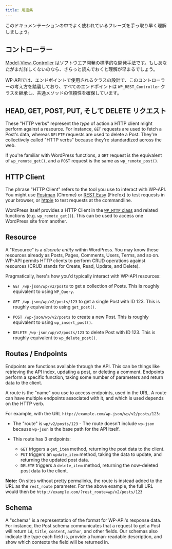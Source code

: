 ```yaml
---
title: 用語集
---
```


このドキュメンテーションの中でよく使われているフレーズを手っ取り早く理解しましょう。

## コントローラー

[Model-View-Controller][MVC] はソフトウエア開発の標準的な開発手法です。もしあなたがまだ詳しくないのなら、さらっと読んでおくと理解が早まるでしょう。

WP-APIでは、エンドポイントで使用されるクラスの設計で、このコントローラーの考え方を踏襲しており、すべてのエンドポイントは `WP_REST_Controller` クラスを継承し、共通メソッドの信頼性を確保しています。

[MVC]: http://ja.wikipedia.org/wiki/Model-view-controller

## HEAD, GET, POST, PUT, そして DELETE リクエスト

These "HTTP verbs" represent the _type_ of action a HTTP client might perform
against a resource. For instance, `GET` requests are used to fetch a Post's
data, whereas `DELETE` requests are used to delete a Post. They're
collectively called "HTTP verbs" because they're standardized across the web.

If you're familiar with WordPress functions, a `GET` request is the equivalent
of `wp_remote_get()`, and a `POST` request is the same as `wp_remote_post()`.

## HTTP Client

The phrase "HTTP Client" refers to the tool you use to interact with WP-API.
You might use [Postman][] (Chrome) or [REST Easy][] (Firefox) to test requests
in your browser, or [httpie][] to test requests at the commandline.

WordPress itself provides a HTTP Client in the [`WP_HTTP` class][WP_HTTP] and
related functions (e.g. `wp_remote_get()`). This can be used to access one
WordPress site from another.

[Postman]: https://chrome.google.com/webstore/detail/postman-rest-client/fdmmgilgnpjigdojojpjoooidkmcomcm?hl=en
[REST Easy]: https://github.com/nathan-osman/REST-Easy
[httpie]: https://github.com/jakubroztocil/httpie
[WP_HTTP]: https://codex.wordpress.org/HTTP_API

## Resource

A "Resource" is a _discrete entity_ within WordPress. You may know these
resources already as Posts, Pages, Comments, Users, Terms, and so on. WP-API
permits HTTP clients to perform CRUD operations against resources (CRUD
stands for Create, Read, Update, and Delete).

Pragmatically, here's how you'd typically interact with WP-API resources:

* `GET /wp-json/wp/v2/posts` to get a collection of Posts. This is roughly
  equivalent to using `WP_Query`.

* `GET /wp-json/wp/v2/posts/123` to get a single Post with ID 123. This is
  roughly equivalent to using `get_post()`.

* `POST /wp-json/wp/v2/posts` to create a new Post. This is roughly equivalent
  to using `wp_insert_post()`.

* `DELETE /wp-json/wp/v2/posts/123` to delete Post with ID 123. This is
  roughly equivalent to `wp_delete_post()`.

## Routes / Endpoints

Endpoints are functions available through the API. This can be things like
retrieving the API index, updating a post, or deleting a comment. Endpoints
perform a specific function, taking some number of parameters and return data
to the client.

A route is the "name" you use to access endpoints, used in the URL. A route
can have multiple endpoints associated with it, and which is used depends on
the HTTP verb.

For example, with the URL `http://example.com/wp-json/wp/v2/posts/123`:

* The "route" is `wp/v2/posts/123` - The route doesn't include `wp-json`
  because `wp-json` is the base path for the API itself.

* This route has 3 endpoints:

  * `GET` triggers a `get_item` method, returning the post data to the client.
  * `PUT` triggers an `update_item` method, taking the data to update, and
    returning the updated post data.
  * `DELETE` triggers a `delete_item` method, returning the now-deleted post
    data to the client.

**Note:** On sites without pretty permalinks, the route is instead added to
the URL as the `rest_route` parameter. For the above example, the full URL
would then be `http://example.com/?rest_route=wp/v2/posts/123`

## Schema

A "schema" is a representation of the format for WP-API's response data. For
instance, the Post schema communicates that a request to get a Post will
return `id`, `title`, `content`, `author`, and other fields. Our schemas also
indicate the type each field is, provide a human-readable description, and
show which contexts the field will be returned in.
